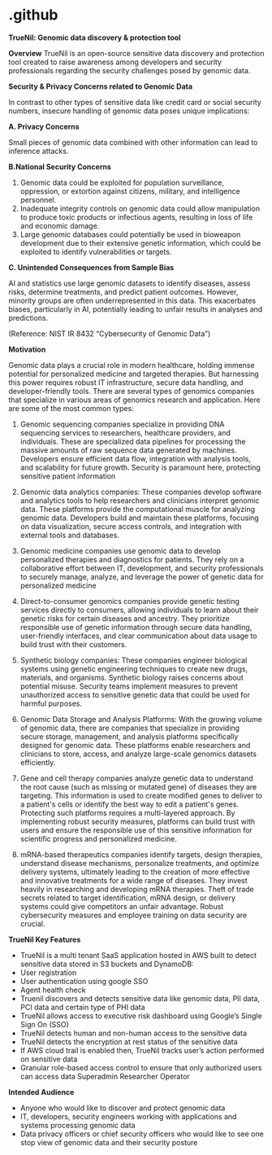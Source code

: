 # .github
**TrueNil: Genomic data discovery & protection tool**

**Overview**
TrueNil is an open-source sensitive data discovery and protection tool created to raise awareness among developers and security professionals regarding the security challenges posed by genomic data. 

**Security & Privacy Concerns related to Genomic Data**

In contrast to other types of sensitive data like credit card or social security numbers, insecure handling of genomic data poses unique implications:

**A. Privacy Concerns**

Small pieces of genomic data combined with other information can lead to inference attacks.

**B.National Security Concerns**

1. Genomic data could be exploited for population surveillance, oppression, or extortion against citizens, military, and intelligence personnel.
2. Inadequate integrity controls on genomic data could allow manipulation to produce toxic products or infectious agents, resulting in loss of life and economic damage.
3. Large genomic databases could potentially be used in bioweapon development due to their extensive genetic information, which could be exploited to identify vulnerabilities or targets.

**C. Unintended Consequences from Sample Bias**

AI and statistics use large genomic datasets to identify diseases, assess risks, determine treatments, and predict patient outcomes. However, minority groups are often underrepresented in this data. This exacerbates biases, particularly in AI, potentially leading to unfair results in analyses and predictions.

(Reference: NIST IR 8432 “Cybersecurity of Genomic Data”)

**Motivation**

Genomic data plays a crucial role in modern healthcare, holding immense potential for personalized medicine and targeted therapies. But harnessing this power requires robust IT infrastructure, secure data handling, and developer-friendly tools. There are several types of genomics companies that specialize in various areas of genomics research and application. Here are some of the most common types:

1. Genomic sequencing companies specialize in providing DNA sequencing services to researchers, healthcare providers, and individuals. These are specialized data pipelines for processing the massive amounts of raw sequence data generated by machines. Developers ensure efficient data flow, integration with analysis tools, and scalability for future growth. Security is paramount here, protecting sensitive patient information

2. Genomic data analytics companies: These companies develop software and analytics tools to help researchers and clinicians interpret genomic data. These platforms provide the computational muscle for analyzing genomic data. Developers build and maintain these platforms, focusing on data visualization, secure access controls, and integration with external tools and databases.

3. Genomic medicine companies use genomic data to develop personalized therapies and diagnostics for patients. They rely on a collaborative effort between IT, development, and security professionals to securely manage, analyze, and leverage the power of genetic data for personalized medicine

4. Direct-to-consumer genomics companies  provide genetic testing services directly to consumers, allowing individuals to learn about their genetic risks for certain diseases and ancestry. They prioritize responsible use of genetic information through secure data handling, user-friendly interfaces, and clear communication about data usage to build trust with their customers.

5. Synthetic biology companies: These companies engineer biological systems using genetic engineering techniques to create new drugs, materials, and organisms. Synthetic biology raises concerns about potential misuse. Security teams implement measures to prevent unauthorized access to sensitive genetic data that could be used for harmful purposes.

6. Genomic Data Storage and Analysis Platforms: With the growing volume of genomic data, there are companies that specialize in providing secure storage, management, and analysis platforms specifically designed for genomic data. These platforms enable researchers and clinicians to store, access, and analyze large-scale genomics datasets efficiently.

7. Gene and cell therapy companies analyze genetic data to understand the root cause (such as missing or mutated gene) of diseases they are targeting. This information is used to create modified genes to deliver to a patient's cells or identify the best way to edit a patient's genes. Protecting such platforms requires a multi-layered approach. By implementing robust security measures, platforms can build trust with users and ensure the responsible use of this sensitive information for scientific progress and personalized medicine.

8. mRNA-based therapeutics companies identify targets, design therapies, understand disease mechanisms, personalize treatments, and optimize delivery systems, ultimately leading to the creation of more effective and innovative treatments for a wide range of diseases. They invest heavily in researching and developing mRNA therapies. Theft of trade secrets related to target identification, mRNA design, or delivery systems could give competitors an unfair advantage. Robust cybersecurity measures and employee training on data security are crucial.

**TrueNil Key Features** 

* TrueNil is a multi tenant SaaS application hosted in AWS built to detect sensitive data stored in S3 buckets and DynamoDB:
* User registration
* User authentication using google SSO
* Agent health check 
* Truenil discovers and  detects sensitive data like genomic data, PII data, PCI data and certain type of PHI data
* TrueNil allows access to executive risk dashboard using Google’s Single Sign On (SSO)
* TrueNil detects human and non-human access to the sensitive data 
* TrueNil detects the encryption at rest status of the sensitive data
* If AWS cloud trail is enabled then, TrueNil tracks user’s action performed on sensitive data
* Granular role-based access control to ensure that only authorized users can access data 
  Superadmin
  Researcher
  Operator

**Intended Audience**

* Anyone who would like to discover and protect genomic data
* IT, developers, security engineers working with applications and systems processing genomic data
* Data privacy officers or chief security officers who would like to see one stop view of genomic data and their security posture
  
